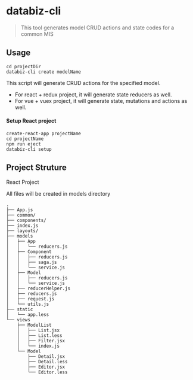 # databiz-cli

> This tool generates model CRUD actions and state codes for a common MIS

## Usage


```shell
cd projectDir
databiz-cli create modelName

```

This script will generate CRUD actions for the specified model.

* For react + redux project, it will generate state reducers as well.
* For vue + vuex project, it will generate state, mutations and actions as well.

#### Setup React project

```shell
create-react-app projectName
cd projectName
npm run eject
databiz-cli setup
```

## Project Struture

React Project

All files will be created in models directory

```
.
├── App.js
├── common/
├── components/
├── index.js
├── layouts/
├── models
│   ├── App
│   │   └── reducers.js
│   ├── Component
│   │   ├── reducers.js
│   │   ├── saga.js
│   │   └── service.js
│   ├── Model
│   │   ├── reducers.js
│   │   └── service.js
│   ├── reducerHelper.js
│   ├── reducers.js
│   ├── request.js
│   └── utils.js
├── static
│   └── app.less
└── views
    ├── ModelList
    │   ├── List.jsx
    │   ├── List.less
    │   ├── Filter.jsx
    │   └── index.js
    └── Model
        ├── Detail.jsx
        ├── Detail.less
        ├── Editor.jsx
        └── Editor.less
```
